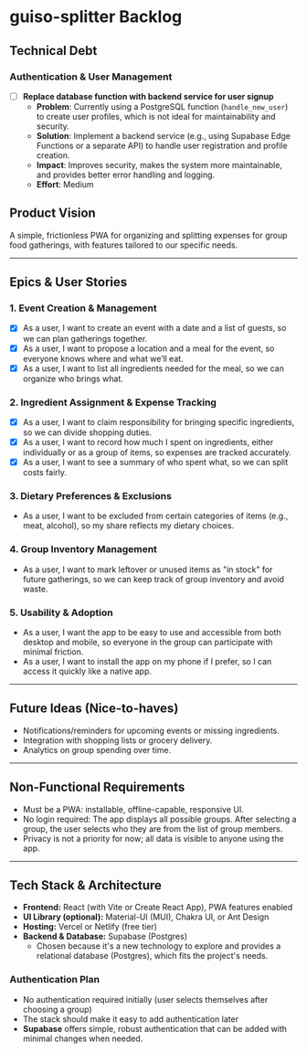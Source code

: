 # guiso-splitter Backlog

## Technical Debt

### Authentication & User Management
- [ ] **Replace database function with backend service for user signup**
  - **Problem**: Currently using a PostgreSQL function (`handle_new_user`) to create user profiles, which is not ideal for maintainability and security.
  - **Solution**: Implement a backend service (e.g., using Supabase Edge Functions or a separate API) to handle user registration and profile creation.
  - **Impact**: Improves security, makes the system more maintainable, and provides better error handling and logging.
  - **Effort**: Medium

## Product Vision
A simple, frictionless PWA for organizing and splitting expenses for group food gatherings, with features tailored to our specific needs.

---

## Epics & User Stories

### 1. Event Creation & Management
- [x] As a user, I want to create an event with a date and a list of guests, so we can plan gatherings together.
- [x] As a user, I want to propose a location and a meal for the event, so everyone knows where and what we’ll eat.
- [x] As a user, I want to list all ingredients needed for the meal, so we can organize who brings what.

### 2. Ingredient Assignment & Expense Tracking
- [x] As a user, I want to claim responsibility for bringing specific ingredients, so we can divide shopping duties.
- [x] As a user, I want to record how much I spent on ingredients, either individually or as a group of items, so expenses are tracked accurately.
- [x] As a user, I want to see a summary of who spent what, so we can split costs fairly.

### 3. Dietary Preferences & Exclusions
- As a user, I want to be excluded from certain categories of items (e.g., meat, alcohol), so my share reflects my dietary choices.

### 4. Group Inventory Management
- As a user, I want to mark leftover or unused items as "in stock" for future gatherings, so we can keep track of group inventory and avoid waste.

### 5. Usability & Adoption
- As a user, I want the app to be easy to use and accessible from both desktop and mobile, so everyone in the group can participate with minimal friction.
- As a user, I want to install the app on my phone if I prefer, so I can access it quickly like a native app.

---

## Future Ideas (Nice-to-haves)
- Notifications/reminders for upcoming events or missing ingredients.
- Integration with shopping lists or grocery delivery.
- Analytics on group spending over time.

---

## Non-Functional Requirements
- Must be a PWA: installable, offline-capable, responsive UI.
- No login required: The app displays all possible groups. After selecting a group, the user selects who they are from the list of group members.
- Privacy is not a priority for now; all data is visible to anyone using the app.

---

## Tech Stack & Architecture

- **Frontend:** React (with Vite or Create React App), PWA features enabled
- **UI Library (optional):** Material-UI (MUI), Chakra UI, or Ant Design
- **Hosting:** Vercel or Netlify (free tier)
- **Backend & Database:** Supabase (Postgres)
  - Chosen because it's a new technology to explore and provides a relational database (Postgres), which fits the project's needs.

### Authentication Plan
- No authentication required initially (user selects themselves after choosing a group)
- The stack should make it easy to add authentication later
- **Supabase** offers simple, robust authentication that can be added with minimal changes when needed.
